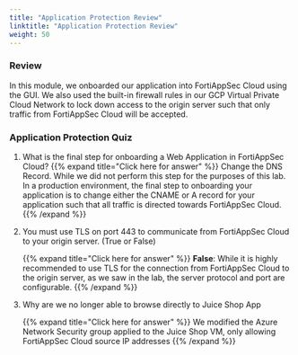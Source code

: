 ```yaml
---
title: "Application Protection Review"
linktitle: "Application Protection Review"
weight: 50
---
```


### Review 

In this module, we onboarded our application into FortiAppSec Cloud using the GUI.  We also used the built-in firewall rules in our GCP Virtual Private Cloud Network to lock down access to the origin server such that only traffic from FortiAppSec Cloud will be accepted.


### Application Protection Quiz

1. What is the final step for onboarding a Web Application in FortiAppSec Cloud?
    {{% expand title="Click here for answer" %}}
Change the DNS Record.  While we did not perform this step for the purposes of this lab.  In a production environment, the final step to onboarding your application is to change either the CNAME or A record for your application such that all traffic is directed towards FortiAppSec Cloud.
    {{% /expand %}}

2. You must use TLS on port 443 to communicate from FortiAppSec Cloud to your origin server. (True or False)

    {{% expand title="Click here for answer" %}}
**False**: While it is highly recommended to use TLS for the connection from FortiAppSec Cloud to the origin server, as we saw in the lab, the server protocol and port are configurable.
    {{% /expand %}}

3. Why are we no longer able to browse directly to Juice Shop App

    {{% expand title="Click here for answer" %}}
We modified the Azure Network Security group applied to the Juice Shop VM, only allowing FortiAppSec Cloud source IP addresses
    {{% /expand %}}